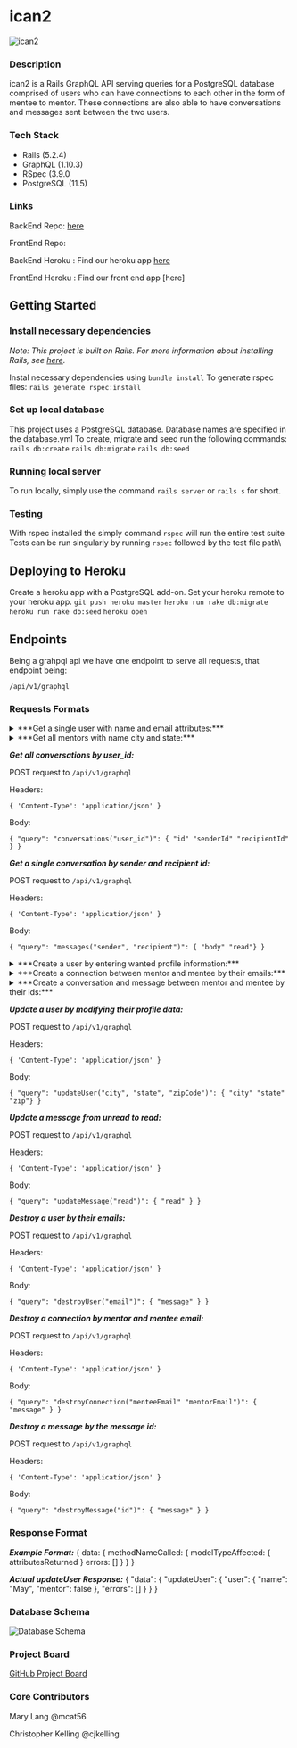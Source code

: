 # ican2

![ican2](https://i.imgur.com/QaqyvqP.png?1)

### Description

ican2 is a Rails GraphQL API serving queries for a PostgreSQL database comprised of users who can have connections to each other in the form of mentee to mentor. These connections are also able to have conversations and messages sent between the two users.

### Tech Stack
* Rails (5.2.4)
* GraphQL (1.10.3)
* RSpec (3.9.0
* PostgreSQL (11.5)

### Links

BackEnd Repo: [here](https://github.com/cjkelling/ican2_be)

FrontEnd Repo: 

BackEnd Heroku :  Find our heroku app [here](https://ican2-be-rails.herokuapp.com/)

FrontEnd Heroku : Find our front end app [here]

## Getting Started

### Install necessary dependencies

*Note: This project is built on Rails. For more information about installing Rails, see [here](https://guides.rubyonrails.org/v5.0/getting_started.html).*

Instal necessary dependencies using `bundle install`
To generate rspec files: `rails generate rspec:install`


### Set up local database

This project uses a PostgreSQL database. Database names are specified in the database.yml To create, migrate and seed run the following commands:
`rails db:create`
`rails db:migrate`
`rails db:seed`

### Running local server

To run locally, simply use the command `rails server` or `rails s` for short.

### Testing

With rspec installed the simply command `rspec` will run the entire test suite
Tests can be run singularly by running `rspec` followed by the test file path\

## Deploying to Heroku

Create a heroku app with a PostgreSQL add-on. Set your heroku remote to your heroku app.
`git push heroku master`
`heroku run rake db:migrate`
`heroku run rake db:seed`
`heroku open`

## Endpoints

Being a grahpql api we have one endpoint to serve all requests, that endpoint being:

`/api/v1/graphql`

### Requests Formats
<details> 
  <summary>***Get a single user with name and email attributes:***</summary>

POST request to `/api/v1/graphql`

Headers: 

`{ 'Content-Type': 'application/json' } `

Body: 

```
    query($email: String!) {
       users(email: $email) {
        name
        email
        mentor
       profile {
            gender
            aboutMe
            image
            fieldOfInterest
        }
        mentorProfile {
          fieldOfKnowledge
          experienceLevel
          workDayQuestion
          enjoymentQuestion
          teachingPointsQuestion
          adviceQuestion
        }
        location {
          city
          state
        }
      }
    }
```
    
Response: 

```
{
    "data": {
        "users": {
            "name": "Kayla",
            "email": "kw@email.com",
            "mentor": true,
            "profile": {
                "gender": "She/Her",
                "aboutMe": "I want to learn more about software development.",
                "image": "https://i.imgur.com/xZ6ZMc5.jpg",
                "fieldOfInterest": "Software Development"
            },
            "mentorProfile": {
                "fieldOfKnowledge": "Software Development",
                "experienceLevel": "Intermediate",
                "workDayQuestion": "My typical day is awesome!",
                "enjoymentQuestion": "I enjoy teaching and sharing my knowledge!",
                "teachingPointsQuestion": "I want to teach React Native!",
                "adviceQuestion": "Just keep swimming!"
            },
            "location": {
                "city": "Denver",
                "state": "CO"
            }
        }
    }
}
```
</details>

<details>
  <summary>***Get all mentors with name city and state:***</summary>

POST request to `/api/v1/graphql`

Headers:

`{ 'Content-Type': 'application/json' } `

Body: 

`{ "query": "mentors": { "name" "location" { "city" "state" } } }`

Response: 

```
{
    "data": {
        "mentors": [
            {
                "name": "Mary",
                "email": "ml@email.com",
                "location": {
                    "city": "Boulder",
                    "state": "CO"
                }
            },
            {
                "name": "Kayla",
                "email": "kw@email.com",
                "location": {
                    "city": "Denver",
                    "state": "CO"
                }
            },
            {
                "name": "Ben",
                "email": "bf@email.com",
                "location": {
                    "city": "Golden",
                    "state": "CO"
                }
            },
            {
                "name": "Alice",
                "email": "ap@email.com",
                "location": {
                    "city": "New York",
                    "state": "NY"
                }
            },
            {
                "name": "John",
                "email": "jt@email.com",
                "location": {
                    "city": "Brooklyn",
                    "state": "NY"
                }
            },
            {
                "name": "Ryan",
                "email": "rh@email.com",
                "location": {
                    "city": "Bronx",
                    "state": "NY"
                }
            },
            {
                "name": "Michael",
                "email": "mc@email.com",
                "location": {
                    "city": "Los Angeles",
                    "state": "CA"
                }
            },
            {
                "name": "Heather",
                "email": "hf@email.com",
                "location": {
                    "city": "Los Angeles",
                    "state": "CA"
                }
            },
            {
                "name": "Trisha",
                "email": "tl@email.com",
                "location": {
                    "city": "Santa Monica",
                    "state": "CA"
                }
            },
            {
                "name": "Fenton",
                "email": "ft@email.com",
                "location": {
                    "city": "Torrance",
                    "state": "CA"
                }
            },
            {
                "name": "Scott",
                "email": "se@email.com",
                "location": {
                    "city": "Miami",
                    "state": "FL"
                }
            },
            {
                "name": "Dustin",
                "email": "dm@email.com",
                "location": {
                    "city": "Hialeah",
                    "state": "FL"
                }
            },
            {
                "name": "Allie",
                "email": "am@email.com",
                "location": {
                    "city": "Homestead",
                    "state": "FL"
                }
            },
            {
                "name": "David",
                "email": "dl@email.com",
                "location": {
                    "city": "Austin",
                    "state": "TX"
                }
            },
            {
                "name": "Brian",
                "email": "bb@email.com",
                "location": {
                    "city": "San Antonio",
                    "state": "TX"
                }
            },
            {
                "name": "Raisa",
                "email": "rp@email.com",
                "location": {
                    "city": "San Marcos",
                    "state": "TX"
                }
            },
            {
                "name": "mmmvmvm",
                "email": "mvmvmvm@.mm",
                "location": {
                    "city": "Alamosa",
                    "state": "Colorado"
                }
            },
            {
                "name": "bruce",
                "email": "bg@email.com",
                "location": {
                    "city": "Abbeville",
                    "state": "Alabama"
                }
            },
            {
                "name": "WhittiB",
                "email": "Kardashian@stayyoung.net",
                "location": {
                    "city": "Avon-by-the-Sea",
                    "state": "New Jersey"
                }
            },
            {
                "name": "Pepper",
                "email": "pep@meow.com",
                "location": {
                    "city": "Aetna",
                    "state": "Arkansas"
                }
            },
            {
                "name": "Pep",
                "email": "meow@pep.com",
                "location": {
                    "city": "A and F Trailer Park",
                    "state": "Arizona"
                }
            },
            {
                "name": "name",
                "email": "email@.",
                "location": {
                    "city": "Acebedo",
                    "state": "California"
                }
            },
            {
                "name": "avas",
                "email": "dva",
                "location": {
                    "city": "Abco",
                    "state": "Arkansas"
                }
            },
            {
                "name": "Travis",
                "email": "tr@email.com",
                "location": {
                    "city": "Byers",
                    "state": "Colorado"
                }
            }
        ]
    }
}
```
</details> 

***Get all conversations by user_id:***

POST request to `/api/v1/graphql`

Headers: 

`{ 'Content-Type': 'application/json' } `

Body:  

`{ "query": "conversations("user_id")": { "id" "senderId" "recipientId" } }`

***Get a single conversation by sender and recipient id:***

POST request to `/api/v1/graphql`

Headers: 

`{ 'Content-Type': 'application/json' } `

Body:  

`{ "query": "messages("sender", "recipient")": { "body" "read"} }`

<details> 
  <summary>***Create a user by entering wanted profile information:***</summary>

POST request to `/api/v1/graphql`

Headers: 

`{ 'Content-Type': 'application/json' } `

Body:  

```
    mutation {
      createUser(input: {
        name: "Matt",
        email: "me@mattboldt.com"
        passwordDigest: "lalala"
        mentor: true
        gender: "Male"
        fieldOfInterest: "Software"
        aboutMe: "I love vegetables"
        image: "this is an image string"
        city: "Denver"
        state: "CO"
        zipCode: "90210"
        fieldOfKnowledge: "Software Development"
        experienceLevel: "Intermediate"
        workDayQuestion: "My typical day is awesome!"
        enjoymentQuestion: "I enjoy teaching and sharing my knowledge!"
        teachingPointsQuestion: "I want to teach React Native!"
        adviceQuestion: "Just keep swimming!"
      }) {
        user {
          id
          name
          email
        }
        errors
      }
    }
```
    
Response:
    
```
{
    "data": {
        "createUser": {
            "user": {
                "id": 45,
                "name": "Matt",
                "email": "mooshoofoo@mattboldt.com",
                "mentor": true,
                "profile": {
                    "gender": "Male",
                    "aboutMe": "I love vegetables",
                    "image": "this is an image string",
                    "fieldOfInterest": "Software"
                },
                "mentorProfile": {
                    "fieldOfKnowledge": "Software Development",
                    "experienceLevel": "Intermediate",
                    "workDayQuestion": "My typical day is awesome!",
                    "enjoymentQuestion": "I enjoy teaching and sharing my knowledge!",
                    "teachingPointsQuestion": "I want to teach React Native!",
                    "adviceQuestion": "Just keep swimming!"
                },
                "location": {
                    "city": "Denver",
                    "state": "CO"
                }
            },
            "errors": []
        }
    }
}
```
</details> 

<details>
  <summary>***Create a connection between mentor and mentee by their emails:***</summary>

POST request to `/api/v1/graphql`

Headers:

`{ 'Content-Type': 'application/json' } `

Body:  

`{ "query": "createConnection("menteeEmail", "mentorEmail")": { "message"} }`

</details>

<details>
  <summary>***Create a conversation and message between mentor and mentee by their ids:***</summary>

POST request to `/api/v1/graphql`

Headers:

`{ 'Content-Type': 'application/json' } `

Body:  

`{ "query": "createConversation("senderId", "recipientId")": { "message"} }`

</details>

***Update a user by modifying their profile data:***

POST request to `/api/v1/graphql`

Headers: 

`{ 'Content-Type': 'application/json' } `

Body:  

`{ "query": "updateUser("city", "state", "zipCode")": { "city" "state" "zip"} }`

***Update a message from unread to read:***

POST request to `/api/v1/graphql`

Headers: 

`{ 'Content-Type': 'application/json' } `

Body:  

`{ "query": "updateMessage("read")": { "read" } }`

***Destroy a user by their emails:***

POST request to `/api/v1/graphql`

Headers: 

`{ 'Content-Type': 'application/json' } `

Body:  

`{ "query": "destroyUser("email")": { "message" } }`

***Destroy a connection by mentor and mentee email:***

POST request to `/api/v1/graphql`

Headers: 

`{ 'Content-Type': 'application/json' } `

Body: 

`{ "query": "destroyConnection("menteeEmail" "mentorEmail")": { "message" } }`

***Destroy a message by the message id:***

POST request to `/api/v1/graphql`

Headers:

`{ 'Content-Type': 'application/json' } `

Body:  

`{ "query": "destroyMessage("id")": { "message" } }`

### Response Format

***Example Format:***
  {
    data: {
      methodNameCalled: {
        modelTypeAffected: {
          attributesReturned
        }
        errors: []
      }
    }
  }

***Actual updateUser Response:***
  {
    "data": {
      "updateUser": {
        "user": {
          "name": "May",
          "mentor": false
        },
        "errors": []
      }
    }
  }

### Database Schema

![Database Schema](https://i.imgur.com/634n5KS.png)

### Project Board

[GitHub Project Board](https://github.com/mcat56/ican2_BE/projects/1)

### Core Contributors

Mary Lang @mcat56

Christopher Kelling @cjkelling

